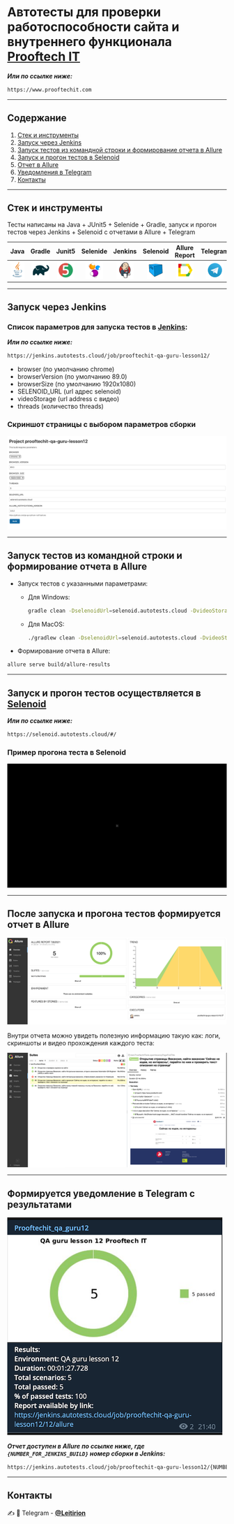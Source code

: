 # Автотесты для проверки работоспособности сайта и внутреннего функционала [**Prooftech IT**](https://www.prooftechit.com)
___Или по ссылке ниже:___
```bash
https://www.prooftechit.com
```
---------
## Содержание
1. [Стек и инструменты](#стек-и-инструменты)
2. [Запуск через Jenkins](#запуск-через-Jenkins)
3. [Запуск тестов из командной строки и формирование отчета в Allure](#запуск-тестов-из-командной-строки-и-формирование-отчета-в-Allure) 
4. [Запуск и прогон тестов в Selenoid](#запуск-и-прогон-тестов-осуществляется-в)
5. [Отчет в Allure](#после-запуска-и-прогона-тестов-формируется-отчет-в-Allure)
6. [Уведомления в Telegram](#формируется-уведомление-в-Telegram-с-результатами)
7. [Контакты](#Контакты)

---------
<!-- toc -->
## Стек и инструменты
Тесты написаны на Java + JUnit5 + Selenide + Gradle, запуск и прогон тестов через Jenkins + Selenoid с отчетами в Allure + Telegram

| Java | Gradle | Junit5 | Selenide | Jenkins | Selenoid |Allure Report | Telegram |
|:----:|:------:|:------:|:--------:|:-------:|:--------:|:------------:|:--------:|
| <img src="./src/test/resources/JAVA.svg" width="40" height="40"> | <img src="./src/test/resources/Gradle.svg" width="40" height="40"> | <img src="./src/test/resources/Junit5.svg" width="40" height="40"> | <img src="./src/test/resources/Selenide.svg" width="40" height="40"> | <img src="./src/test/resources/Jenkins.svg" width="40" height="40"> | <img src="./src/test/resources/Selenoid.svg" width="40" height="40"> | <img src="./src/test/resources/Allure Report.svg" width="40" height="40"> | <img src="./src/test/resources/Telegram.svg" width="40" height="40"> |

---------
## Запуск через Jenkins

### Список параметров для запуска тестов в [**Jenkins**](https://jenkins.autotests.cloud/job/prooftechit-qa-guru-lesson12/):
___Или по ссылке ниже:___
```bash
https://jenkins.autotests.cloud/job/prooftechit-qa-guru-lesson12/
```
* browser (по умолчанию chrome)
* browserVersion (по умолчанию 89.0)
* browserSize (по умолчанию 1920x1080)
* SELENOID_URL (url адрес selenoid)
* videoStorage (url address с видео)
* threads (количество threads)

### Скриншот страницы с выбором параметров сборки
![alt "JenkinsBuildPage"](./src/test/resources/JenkinsBuildPage.png)

---------
## Запуск тестов из командной строки и формирование отчета в Allure

- Запуск тестов с указанными параметрами:

    - Для Windows:
        ```bash
        gradle clean -DselenoidUrl=selenoid.autotests.cloud -DvideoStorage=https://selenoid.autotests.cloud/video/ -Dthreads=1 test
        ```
    - Для MacOS:
        ```bash
        ./gradlew clean -DselenoidUrl=selenoid.autotests.cloud -DvideoStorage=https://selenoid.autotests.cloud/video/ -Dthreads=1 test
        ```

- Формирование отчета в Allure:
```bash
allure serve build/allure-results
```
---------
## Запуск и прогон тестов осуществляется в [**Selenoid**](https://selenoid.autotests.cloud/#/)
___Или по ссылке ниже:___
```bash
https://selenoid.autotests.cloud/#/
```
### Пример прогона теста в Selenoid
![alt "Video from Selenoid"](./src/test/resources/TestExample.gif)

---------
## После запуска и прогона тестов формируется отчет в Allure
![alt "AllureNotifications"](./src/test/resources/AllureNotifications.png)

Внутри отчета можно увидеть полезную информацию такую как: логи, скриншоты и видео прохождения каждого теста:

![alt "Attachments.png"](./src/test/resources/Attachments.png)

---------
## Формируется уведомление в Telegram с результатами
![alt "Telegram"](./src/test/resources/TelegramNotifications.png)

___Отчет доступен в Allure по ссылке ниже, где ```{NUMBER_FOR_JENKINS_BUILD}``` номер сборки в Jenkins:___
```bash
https://jenkins.autotests.cloud/job/prooftechit-qa-guru-lesson12/{NUMBER_FOR_JENKINS_BUILD}/allure/
```
---------
## Контакты
:writing_hand: :iphone: Telegram - [**@Leitirion**](https://t.me/leitirion)